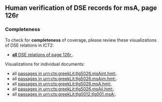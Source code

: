 

## Human verification of DSE records for msA, page 126r

###  Completeness

To check for **completeness** of coverage, please review these visualizations of DSE relations in ICT2:

- [**all** DSE relations of page 126r ](http://www.homermultitext.org/ict2/?urn=urn:cite2:hmt:vaimg.2017a:VA126RN_0298@0.1111,0.2953,0.0711,0.0609&urn=urn:cite2:hmt:vaimg.2017a:VA126RN_0298@0.176,0.5105,0.396,0.027&urn=urn:cite2:hmt:vaimg.2017a:VA126RN_0298@0.1562,0.6773,0.6569,0.052&urn=urn:cite2:hmt:vaimg.2017a:VA126RN_0298@0.4034,0.4703,0.0651,0.0173&urn=urn:cite2:hmt:vaimg.2017a:VA126RN_0298@0.1672,0.55,0.4134,0.027&urn=urn:cite2:hmt:vaimg.2017a:VA126RN_0298@0.4675,0.3208,0.046,0.0143&urn=urn:cite2:hmt:vaimg.2017a:VA126RN_0298@0.1549,0.0848,0.6579,0.0369&urn=urn:cite2:hmt:vaimg.2017a:VA126RN_0298@0.1732,0.5875,0.4074,0.027&urn=urn:cite2:hmt:vaimg.2017a:VA126RN_0298@0.6188,0.3759,0.2078,0.0681&urn=urn:cite2:hmt:vaimg.2017a:VA126RN_0298@0.157,0.6452,0.446,0.0255&urn=urn:cite2:hmt:vaimg.2017a:VA126RN_0298@0.1852,0.3742,0.0921,0.0143&urn=urn:cite2:hmt:vaimg.2017a:VA126RN_0298@0.1742,0.1067,0.6486,0.0691&urn=urn:cite2:hmt:vaimg.2017a:VA126RN_0298@0.1451,0.1833,0.4474,0.0654&urn=urn:cite2:hmt:vaimg.2017a:VA126RN_0298@0.1732,0.3403,0.4264,0.0263&urn=urn:cite2:hmt:vaimg.2017a:VA126RN_0298@0.1642,0.284,0.4404,0.0225&urn=urn:cite2:hmt:vaimg.2017a:VA126RN_0298@0.4715,0.1998,0.1121,0.0188&urn=urn:cite2:hmt:vaimg.2017a:VA126RN_0298@0.183,0.2618,0.435,0.0285&urn=urn:cite2:hmt:vaimg.2017a:VA126RN_0298@0.2382,0.4853,0.1021,0.0173&urn=urn:cite2:hmt:vaimg.2017a:VA126RN_0298@0.16,0.5694,0.446,0.0255&urn=urn:cite2:hmt:vaimg.2017a:VA126RN_0298@0.164,0.4921,0.446,0.0255&urn=urn:cite2:hmt:vaimg.2017a:VA126RN_0298@0.3213,0.6198,0.2573,0.0188&urn=urn:cite2:hmt:vaimg.2017a:VA126RN_0298@0.157,0.6077,0.446,0.0255&urn=urn:cite2:hmt:vaimg.2017a:VA126RN_0298@0.19,0.2206,0.435,0.0315&urn=urn:cite2:hmt:vaimg.2017a:VA126RN_0298@0.167,0.4531,0.446,0.0255&urn=urn:cite2:hmt:vaimg.2017a:VA126RN_0298@0.6067,0.1633,0.2168,0.0575&urn=urn:cite2:hmt:vaimg.2017a:VA126RN_0298@0.1762,0.3554,0.4505,0.0338&urn=urn:cite2:hmt:vaimg.2017a:VA126RN_0298@0.1592,0.3779,0.4675,0.0285&urn=urn:cite2:hmt:vaimg.2017a:VA126RN_0298@0.1632,0.4726,0.4595,0.0255&urn=urn:cite2:hmt:vaimg.2017a:VA126RN_0298@0.1752,0.4328,0.4484,0.0278&urn=urn:cite2:hmt:vaimg.2017a:VA126RN_0298@0.5926,0.5537,0.2202,0.0841&urn=urn:cite2:hmt:vaimg.2017a:VA126RN_0298@0.4414,0.432,0.0671,0.0165&urn=urn:cite2:hmt:vaimg.2017a:VA126RN_0298@0.1642,0.6251,0.4434,0.0255&urn=urn:cite2:hmt:vaimg.2017a:VA126RN_0298@0.6086,0.2179,0.2102,0.0872&urn=urn:cite2:hmt:vaimg.2017a:VA126RN_0298@0.153,0.7704,0.6635,0.0276&urn=urn:cite2:hmt:vaimg.2017a:VA126RN_0298@0.1552,0.7964,0.6677,0.0503&urn=urn:cite2:hmt:vaimg.2017a:VA126RN_0298@0.1622,0.3967,0.4194,0.0278&urn=urn:cite2:hmt:vaimg.2017a:VA126RN_0298@0.5996,0.4921,0.2142,0.0654&urn=urn:cite2:hmt:vaimg.2017a:VA126RN_0298@0.165,0.4171,0.446,0.0255&urn=urn:cite2:hmt:vaimg.2017a:VA126RN_0298@0.2551,0.7417,0.5405,0.0238&urn=urn:cite2:hmt:vaimg.2017a:VA126RN_0298@0.2492,0.3381,0.02,0.0098&urn=urn:cite2:hmt:vaimg.2017a:VA126RN_0298@0.1642,0.6627,0.4444,0.0301&urn=urn:cite2:hmt:vaimg.2017a:VA126RN_0298@0.1471,0.8279,0.6767,0.0526&urn=urn:cite2:hmt:vaimg.2017a:VA126RN_0298@0.5656,0.553,0.043,0.0413&urn=urn:cite2:hmt:vaimg.2017a:VA126RN_0298@0.5566,0.2622,0.0561,0.018&urn=urn:cite2:hmt:vaimg.2017a:VA126RN_0298@0.1822,0.3043,0.4434,0.0285&urn=urn:cite2:hmt:vaimg.2017a:VA126RN_0298@0.6136,0.293,0.2102,0.0939&urn=urn:cite2:hmt:vaimg.2017a:VA126RN_0298@0.2022,0.3531,0.0801,0.0173&urn=urn:cite2:hmt:vaimg.2017a:VA126RN_0298@0.1261,0.7092,0.6827,0.0496&urn=urn:cite2:hmt:vaimg.2017a:VA126RN_0298@0.3824,0.2216,0.031,0.0158&urn=urn:cite2:hmt:vaimg.2017a:VA126RN_0298@0.1443,0.753,0.668,0.0339&urn=urn:cite2:hmt:vaimg.2017a:VA126RN_0298@0.162,0.3203,0.455,0.0285&urn=urn:cite2:hmt:vaimg.2017a:VA126RN_0298@0.6146,0.438,0.1982,0.0654&urn=urn:cite2:hmt:vaimg.2017a:VA126RN_0298@0.1031,0.4358,0.0821,0.0413&urn=urn:cite2:hmt:vaimg.2017a:VA126RN_0298@0.3083,0.5455,0.045,0.015&urn=urn:cite2:hmt:vaimg.2017a:VA126RN_0298@0.5986,0.6289,0.2162,0.0631&urn=urn:cite2:hmt:vaimg.2017a:VA126RN_0298@0.166,0.5319,0.446,0.0255&urn=urn:cite2:hmt:vaimg.2017a:VA126RN_0298@0.5265,0.3388,0.0761,0.0158&urn=urn:cite2:hmt:vaimg.2017a:VA126RN_0298@0.1802,0.2464,0.4114,0.0188&urn=urn:cite2:hmt:vaimg.2017a:VA126RN_0298@0.1513,0.7832,0.6685,0.0336&urn=urn:cite2:hmt:vaimg.2017a:VA126RN_0298@0.4745,0.2231,0.0671,0.0165).

Visualizations for individual documents:

-  all [passages in urn:cts:greekLit:tlg5026.msAint.hmt:](http://www.homermultitext.org/ict2/?urn=urn:cite2:hmt:vaimg.2017a:VA126RN_0298@0.1111,0.2953,0.0711,0.0609&urn=urn:cite2:hmt:vaimg.2017a:VA126RN_0298@0.1031,0.4358,0.0821,0.0413).
-  all [passages in urn:cts:greekLit:tlg5026.msAim.hmt:](http://www.homermultitext.org/ict2/?urn=urn:cite2:hmt:vaimg.2017a:VA126RN_0298@0.5656,0.553,0.043,0.0413).
-  all [passages in urn:cts:greekLit:tlg5026.msA.hmt:](http://www.homermultitext.org/ict2/?urn=urn:cite2:hmt:vaimg.2017a:VA126RN_0298@0.1562,0.6773,0.6569,0.052&urn=urn:cite2:hmt:vaimg.2017a:VA126RN_0298@0.1549,0.0848,0.6579,0.0369&urn=urn:cite2:hmt:vaimg.2017a:VA126RN_0298@0.6188,0.3759,0.2078,0.0681&urn=urn:cite2:hmt:vaimg.2017a:VA126RN_0298@0.1742,0.1067,0.6486,0.0691&urn=urn:cite2:hmt:vaimg.2017a:VA126RN_0298@0.6067,0.1633,0.2168,0.0575&urn=urn:cite2:hmt:vaimg.2017a:VA126RN_0298@0.5926,0.5537,0.2202,0.0841&urn=urn:cite2:hmt:vaimg.2017a:VA126RN_0298@0.6086,0.2179,0.2102,0.0872&urn=urn:cite2:hmt:vaimg.2017a:VA126RN_0298@0.153,0.7704,0.6635,0.0276&urn=urn:cite2:hmt:vaimg.2017a:VA126RN_0298@0.1552,0.7964,0.6677,0.0503&urn=urn:cite2:hmt:vaimg.2017a:VA126RN_0298@0.5996,0.4921,0.2142,0.0654&urn=urn:cite2:hmt:vaimg.2017a:VA126RN_0298@0.2551,0.7417,0.5405,0.0238&urn=urn:cite2:hmt:vaimg.2017a:VA126RN_0298@0.1471,0.8279,0.6767,0.0526&urn=urn:cite2:hmt:vaimg.2017a:VA126RN_0298@0.6136,0.293,0.2102,0.0939&urn=urn:cite2:hmt:vaimg.2017a:VA126RN_0298@0.1261,0.7092,0.6827,0.0496&urn=urn:cite2:hmt:vaimg.2017a:VA126RN_0298@0.1443,0.753,0.668,0.0339&urn=urn:cite2:hmt:vaimg.2017a:VA126RN_0298@0.6146,0.438,0.1982,0.0654&urn=urn:cite2:hmt:vaimg.2017a:VA126RN_0298@0.5986,0.6289,0.2162,0.0631&urn=urn:cite2:hmt:vaimg.2017a:VA126RN_0298@0.1513,0.7832,0.6685,0.0336).
-  all [passages in urn:cts:greekLit:tlg5026.msAil.hmt:](http://www.homermultitext.org/ict2/?urn=urn:cite2:hmt:vaimg.2017a:VA126RN_0298@0.4034,0.4703,0.0651,0.0173&urn=urn:cite2:hmt:vaimg.2017a:VA126RN_0298@0.4675,0.3208,0.046,0.0143&urn=urn:cite2:hmt:vaimg.2017a:VA126RN_0298@0.1852,0.3742,0.0921,0.0143&urn=urn:cite2:hmt:vaimg.2017a:VA126RN_0298@0.4715,0.1998,0.1121,0.0188&urn=urn:cite2:hmt:vaimg.2017a:VA126RN_0298@0.2382,0.4853,0.1021,0.0173&urn=urn:cite2:hmt:vaimg.2017a:VA126RN_0298@0.3213,0.6198,0.2573,0.0188&urn=urn:cite2:hmt:vaimg.2017a:VA126RN_0298@0.4414,0.432,0.0671,0.0165&urn=urn:cite2:hmt:vaimg.2017a:VA126RN_0298@0.2492,0.3381,0.02,0.0098&urn=urn:cite2:hmt:vaimg.2017a:VA126RN_0298@0.5566,0.2622,0.0561,0.018&urn=urn:cite2:hmt:vaimg.2017a:VA126RN_0298@0.2022,0.3531,0.0801,0.0173&urn=urn:cite2:hmt:vaimg.2017a:VA126RN_0298@0.3824,0.2216,0.031,0.0158&urn=urn:cite2:hmt:vaimg.2017a:VA126RN_0298@0.3083,0.5455,0.045,0.015&urn=urn:cite2:hmt:vaimg.2017a:VA126RN_0298@0.5265,0.3388,0.0761,0.0158&urn=urn:cite2:hmt:vaimg.2017a:VA126RN_0298@0.4745,0.2231,0.0671,0.0165).
-  all [passages in urn:cts:greekLit:tlg0012.tlg001.msA:](http://www.homermultitext.org/ict2/?urn=urn:cite2:hmt:vaimg.2017a:VA126RN_0298@0.176,0.5105,0.396,0.027&urn=urn:cite2:hmt:vaimg.2017a:VA126RN_0298@0.1672,0.55,0.4134,0.027&urn=urn:cite2:hmt:vaimg.2017a:VA126RN_0298@0.1732,0.5875,0.4074,0.027&urn=urn:cite2:hmt:vaimg.2017a:VA126RN_0298@0.157,0.6452,0.446,0.0255&urn=urn:cite2:hmt:vaimg.2017a:VA126RN_0298@0.1451,0.1833,0.4474,0.0654&urn=urn:cite2:hmt:vaimg.2017a:VA126RN_0298@0.1732,0.3403,0.4264,0.0263&urn=urn:cite2:hmt:vaimg.2017a:VA126RN_0298@0.1642,0.284,0.4404,0.0225&urn=urn:cite2:hmt:vaimg.2017a:VA126RN_0298@0.183,0.2618,0.435,0.0285&urn=urn:cite2:hmt:vaimg.2017a:VA126RN_0298@0.16,0.5694,0.446,0.0255&urn=urn:cite2:hmt:vaimg.2017a:VA126RN_0298@0.164,0.4921,0.446,0.0255&urn=urn:cite2:hmt:vaimg.2017a:VA126RN_0298@0.157,0.6077,0.446,0.0255&urn=urn:cite2:hmt:vaimg.2017a:VA126RN_0298@0.19,0.2206,0.435,0.0315&urn=urn:cite2:hmt:vaimg.2017a:VA126RN_0298@0.167,0.4531,0.446,0.0255&urn=urn:cite2:hmt:vaimg.2017a:VA126RN_0298@0.1762,0.3554,0.4505,0.0338&urn=urn:cite2:hmt:vaimg.2017a:VA126RN_0298@0.1592,0.3779,0.4675,0.0285&urn=urn:cite2:hmt:vaimg.2017a:VA126RN_0298@0.1632,0.4726,0.4595,0.0255&urn=urn:cite2:hmt:vaimg.2017a:VA126RN_0298@0.1752,0.4328,0.4484,0.0278&urn=urn:cite2:hmt:vaimg.2017a:VA126RN_0298@0.1642,0.6251,0.4434,0.0255&urn=urn:cite2:hmt:vaimg.2017a:VA126RN_0298@0.1622,0.3967,0.4194,0.0278&urn=urn:cite2:hmt:vaimg.2017a:VA126RN_0298@0.165,0.4171,0.446,0.0255&urn=urn:cite2:hmt:vaimg.2017a:VA126RN_0298@0.1642,0.6627,0.4444,0.0301&urn=urn:cite2:hmt:vaimg.2017a:VA126RN_0298@0.1822,0.3043,0.4434,0.0285&urn=urn:cite2:hmt:vaimg.2017a:VA126RN_0298@0.162,0.3203,0.455,0.0285&urn=urn:cite2:hmt:vaimg.2017a:VA126RN_0298@0.166,0.5319,0.446,0.0255&urn=urn:cite2:hmt:vaimg.2017a:VA126RN_0298@0.1802,0.2464,0.4114,0.0188).
